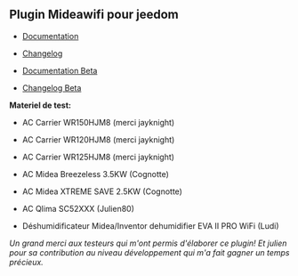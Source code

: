 ## Plugin Mideawifi pour jeedom
  
- [Documentation](https://ddelec24.github.io/docs-jeedom/mideawifi/fr_FR)  
- [Changelog](https://ddelec24.github.io/docs-jeedom/mideawifi/fr_FR/changelog)  

- [Documentation Beta](https://ddelec24.github.io/docs-jeedom/mideawifi/fr_FR/beta)  
- [Changelog Beta](https://ddelec24.github.io/docs-jeedom/mideawifi/fr_FR/beta/changelog)  
  

**Materiel de test:** 
- AC Carrier WR150HJM8 (merci jayknight)  
- AC Carrier WR120HJM8 (merci jayknight)  
- AC Carrier WR125HJM8 (merci jayknight)  

- AC Midea Breezeless 3.5KW (Cognotte)  
- AC Midea XTREME SAVE 2.5KW (Cognotte)  
  
- AC Qlima SC52XXX (Julien80)  
  
- Déshumidificateur Midea/Inventor dehumidifier EVA II PRO WiFi (Ludi)  
  
*Un grand merci aux testeurs qui m'ont permis d'élaborer ce plugin! Et julien pour sa contribution au niveau développement qui m'a fait gagner un temps précieux.*
